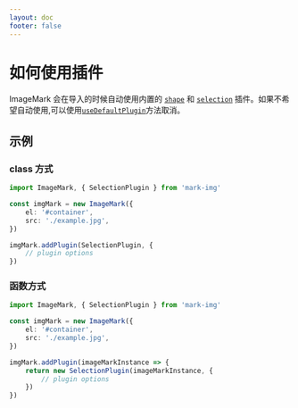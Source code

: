 ```yaml
---
layout: doc
footer: false
---
```


# 如何使用插件

ImageMark 会在导入的时候自动使用内置的 [`shape`](/api/plugin/shape) 和 [`selection`](/api/plugin/selection) 插件。如果不希望自动使用,可以使用[`useDefaultPlugin`](/api/constructor-methods#usedefaultplugin)方法取消。

## 示例

### class 方式

```ts
import ImageMark, { SelectionPlugin } from 'mark-img'

const imgMark = new ImageMark({
	el: '#container',
	src: './example.jpg',
})

imgMark.addPlugin(SelectionPlugin, {
	// plugin options
})
```

### 函数方式

```ts
import ImageMark, { SelectionPlugin } from 'mark-img'

const imgMark = new ImageMark({
	el: '#container',
	src: './example.jpg',
})

imgMark.addPlugin(imageMarkInstance => {
	return new SelectionPlugin(imageMarkInstance, {
		// plugin options
	})
})
```
